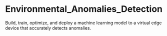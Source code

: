 # Environmental_Anomalies_Detection
Build, train, optimize, and deploy a machine learning model to a virtual edge device that accurately detects anomalies.
